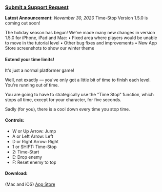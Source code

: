 
### [Submit a Support Request](https://airtable.com/shrWW2R0Y43WhUyjv)

**Latest Announcement:** 
*November 30, 2020*
Time-Stop Version 1.5.0 is coming out soon!

The holiday season has begun!
We've made many new changes in version 1.5.0 for iPhone, iPad and Mac:
 • Fixed area where players would be unable to move in the tutorial level
 • Other bug fixes and improvements
 • New App Store screenshots to show our winter theme

#### Extend your time limits!
It's just a normal platformer game!

Well, not exactly –– you've only got a little bit of time to finish each level. You're running out of time.

You are going to have to strategically use the "Time Stop" function, which stops all time, except for your character, for five seconds.

Sadly (for you), there is a cool down every time you stop time. 

#### Controls:
- W or Up Arrow: Jump
- A or Left Arrow: Left
- D or Right Arrow: Right
- 1 or SHIFT: Time-Stop
- 2: Time-Start
- E: Drop enemy
- F: Reset enemy to top


#### Download:

(Mac and iOS) [App Store](https://apps.apple.com/us/app/id1534447774)
